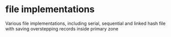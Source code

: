 # file implementations
Various file implementations, including serial, sequential and linked hash file with saving overstepping records inside primary zone
